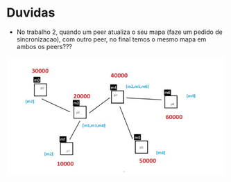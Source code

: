 # Duvidas

+ No trabalho 2, quando um peer atualiza o seu mapa (faze um pedido de sincronizacao), com outro peer, no final temos o mesmo mapa em ambos os peers??? 


![alt text](peer_network.jpeg)